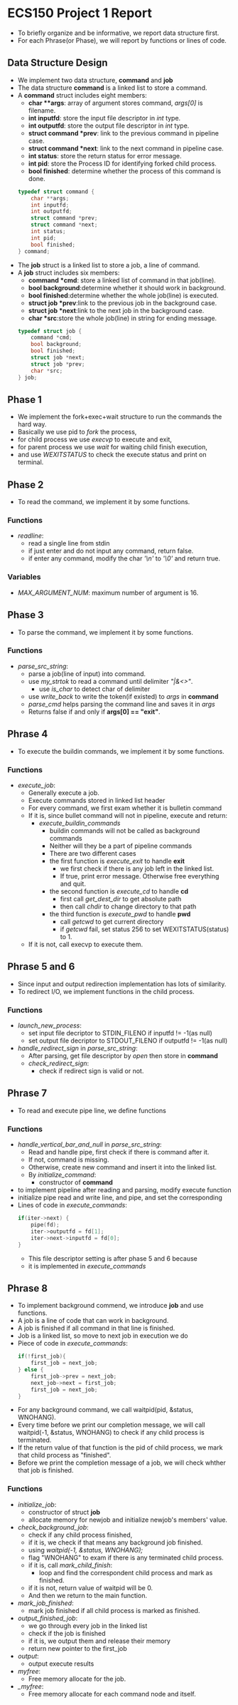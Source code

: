 # ECS150 Project 1 Report
  + To briefly organize and be informative, we report data structure first.
  + For each Phrase(or Phase), we will report by functions or lines of code.

## Data Structure Design
  + We implement two data structure, __command__ and __job__
  + The data structure __command__ is a linked list to store a command.
  + A __command__ struct includes eight members:
    + __char **args__: array of argument stores command, _args[0]_ is filename.
    + __int inputfd__: store the input file descriptor in _int_ type.
    + __int outputfd__: store the output file descriptor in _int_ type.
    + __struct command *prev__: link to the previous command in pipeline case.
    + __struct command *next__: link to the next command in pipeline case.
    + __int status__: store the return status for error message.
    + __int pid__: store the Process ID for identifying forked child process.
    + __bool finished__: determine whether the process of this command is done.
    ```C
    typedef struct command {
        char **args;
        int inputfd;
        int outputfd;
        struct command *prev;
        struct command *next;
        int status;
        int pid;
        bool finished;
    } command;
    ```
  + The __job__ struct is a linked list to store a job, a line of command.
  + A __job__ struct includes six members:
    + __command *cmd__: store a linked list of command in that job(line).
    + __bool background__:determine whether it should work in background.
    + __bool finished__:determine whether the whole job(line) is executed.
    + __struct job *prev__:link to the previous job in the background case.
    + __struct job *next__:link to the next job in the background case.
    + __char *src__:store the whole job(line) in string for ending message.
    ```C
    typedef struct job {
        command *cmd;
        bool background;
        bool finished;
        struct job *next;
        struct job *prev;
        char *src;
    } job;
    ```

## Phase 1
  + We implement the fork+exec+wait structure to run the commands the hard way.
  + Basically we use pid to *fork* the process,
  + for child process we use *execvp* to execute and exit,
  + for parent process we use *wait* for waiting child finish execution,
  + and use *WEXITSTATUS* to check the execute status and print on terminal.

## Phase 2
  + To read the command, we implement it by some functions. 
  
  ### Functions
  + *readline*:
    + read a single line from stdin
    + if just enter and do not input any command, return false.
    + if enter any command, modify the char _'\n'_  to _'\0'_ and return true.
  ### Variables
  + *MAX_ARGUMENT_NUM*: maximum number of argument is 16.

## Phase 3
  + To parse the command, we implement it by some functions. 
  
  ### Functions
  + *parse_src_string*:
    + parse a job(line of input) into command.
    + use *my_strtok* to read a command until delimiter *"|&<>"*.
      + use *is_char* to detect char of delimiter
    + use *write_back* to write the token(if existed) to *args* in __command__
    + *parse_cmd* helps parsing the command line and saves it in *args*
    + Returns false if and only if __args[0] == "exit"__.

## Phrase 4
  + To execute the buildin commands, we implement it by some functions.

  ### Functions
  + *execute_job*:
    + Generally execute a job.
    + Execute commands stored in linked list header
    + For every command, we first exam whether it is bulletin command
    + If it is, since bullet command will not in pipeline, execute and return:
      + *execute_buildin_commands*
        + buildin commands will not be called as background commands
        + Neither will they be a part of pipeline commands
        + There are two different cases
        + the first function is *execute_exit* to handle __exit__
          + we first check if there is any job left in the linked list. 
          + If true, print error message. Otherwise free everything and quit.
        + the second function is *execute_cd* to handle __cd__
          + first call *get_dest_dir* to get absolute path
          + then call *chdir* to change directory to that path
        + the third function is *execute_pwd* to handle __pwd__
          + call *getcwd* to get current directory
          + if *getcwd* fail, set status 256 to set WEXITSTATUS(status) to 1.
    + If it is not, call execvp to execute them.

## Phrase 5 and 6
  + Since input and output redirection implementation has lots of similarity.
  + To redirect I/O, we implement functions in the child process.

  ### Functions
  + *launch_new_process*: 
    + set input file decriptor to STDIN_FILENO if inputfd != -1(as null)
    + set output file decriptor to STDOUT_FILENO if outputfd != -1(as null)
  + *handle_redirect_sign* in *parse_src_string*:
    + After parsing, get file descriptor by *open* then store in __command__
    + *check_redirect_sign*:
      + check if redirect sign is valid or not.

## Phrase 7
  + To read and execute pipe line, we define functions

  ### Functions
  + *handle_vertical_bar_and_null* in *parse_src_string*:
    + Read and handle pipe, first check if there is command after it.
    + If not, command is missing.
    + Otherwise, create new command and insert it into the linked list.
    + By *initialize_command*:
      + constructor of __command__
  + to implement pipeline after reading and parsing, modify execute function
  + initialize pipe read and write line, and pipe, and set the corresponding
  + Lines of code in *execute_commands*:
    ```C
    if(iter->next) {
        pipe(fd);
        iter->outputfd = fd[1];
        iter->next->inputfd = fd[0];
    }
    ```
    + This file descriptor setting is after phase 5 and 6 because
    + it is implemented in *execute_commands*

## Phrase 8
  + To implement background commend, we introduce __job__ and use functions.
  + A job is a line of code that can work in background.
  + A job is finished if all command in that line is finished.
  + Job is a linked list, so move to next job in execution we do
  + Piece of code in *execute_commands*:
    ```C
    if(!first_job){
        first_job = next_job;
    } else {
        first_job->prev = next_job;
        next_job->next = first_job;
        first_job = next_job;
    }
    ```
   + For any background command, we call waitpid(pid, &status, WNOHANG).
   + Every time before we print our completion message, we will call 
   waitpid(-1, &status, WNOHANG) to check if any child process is terminated.
   + If the return value of that function is the pid of child process,
   we mark that child process as "finished".
   + Before we print the completion message of a job, we will check whther
   that job is finished.
  ### Functions
  + *initialize_job*: 
    + constructor of struct __job__
    + allocate memory for newjob and initialize newjob's members' value.
  + *check_background_job*:
    + check if any child process finished,
    + if it is, we check if that means any background job finished.
    + using *waitpid(-1, &status, WNOHANG);*
    + flag "WNOHANG" to exam if there is any terminated child process.
    + if it is, call *mark_child_finish*:
      + loop and find the correspondent child process and mark as finished.
    + if it is not, return value of waitpid will be 0.
    + And then we return to the main function.
  + *mark_job_finished*:
    + mark job finished if all child process is marked as finished.
  + *output_finished_job*:
    + we go through every job in the linked list
    + check if the job is finished
    + if it is, we output them and release their memory
    + return new pointer to the first_job
  + *output*:
    + output execute results
  + *myfree*:
    + Free memory allocate for the job.
  + *_myfree*:
    + Free memory allocate for each command node and itself.

    

